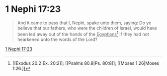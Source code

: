 # 1 Nephi 17:23

> And it came to pass that I, Nephi, spake unto them, saying: Do ye believe that our fathers, who were the children of Israel, would have been led away out of the hands of the <u>Egyptians</u>[^a] if they had not hearkened unto the words of the Lord?

[1 Nephi 17:23](https://www.churchofjesuschrist.org/study/scriptures/bofm/1-ne/17?lang=eng&id=p23#p23)


[^a]: [[Exodus 20.2|Ex. 20:2]]; [[Psalms 80.8|Ps. 80:8]]; [[Moses 1.26|Moses 1:26.]]
